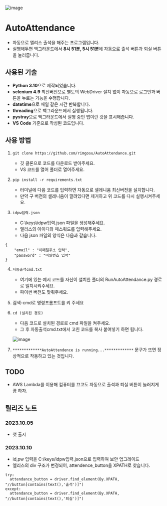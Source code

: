![image](https://github.com/rimgosu/AutoAttendance/assets/120752098/8ef59470-ee75-4d90-ac13-bc4a2490aca1)

# AutoAttendance

- 자동으로 엘리스 출석을 해주는 프로그램입니다.
- 실행해두면 백그라운드에서 **8시 51분, 5시 51분**에 자동으로 출석 버튼과 퇴실 버튼을 눌러줍니다.

## 사용된 기술
- **Python 3.10**으로 제작되었습니다.
- **selenium 4.9** 최신버전으로 별도의 WebDriver 설치 없이 자동으로 로그인과 버튼을 누르는 기능을 수행합니다.
- **datetime**으로 매일 같은 시간 반복합니다.
- **threading**으로 백그라운드에서 실행됩니다.
- **pystray**으로 백그라운드에서 실행 중인 앱이란 것을 표시해줍니다.
- **VS Code** 기준으로 작성된 코드입니다.

## 사용 방법



1. `git clone https://github.com/rimgosu/AutoAttendance.git`
   - 깃 클론으로 코드를 다운로드 받아주세요.
   - VS 코드를 열어 폴더로 열어주세요.

2. `pip install -r requirements.txt`
   - 터미널에 다음 코드를 입력하면 자동으로 셀레니움 최신버전을 설치합니다.
   - 만약 구 버전의 셀레니움이 깔려있다면 제거하고 위 코드를 다시 실행시켜주세요.
  
3. `idpw입력.json`
   - C:\keys\idpw입력.json 파일을 생성해주세요.
   - 엘리스의 아이디와 패스워드를 입력해주세요.
   - 다음 json 파일의 양식은 다음과 같습니다.
  
```
{
    "email" : "이메일주소 입력",
    "password" : "비밀번호 입력"
}
```
  
4. `자동출석cmd.txt`
   - 여기에 있는 예시 코드를 자신이 설치한 폴더의 RunAutoAttendance.py 경로로 일치시켜주세요.
   - 파이썬 버전도 맞춰주세요.
  
5. 검색-cmd로 명령프롬프트를 켜 주세요

6. `cd (설치된 경로)`
   - 다음 코드로 설치된 경로로 cmd 파일을 켜주세요.
   - 그 후 자동출석cmd.txt에서 고친 코드를 복사 붙여넣기 하면 됩니다.

   ![image](https://github.com/rimgosu/AutoAttendance/assets/120752098/389aaca5-1ef9-4ad1-96c1-5e46b40decd2)

7. `*************AutoAttendence is running...*************` 문구가 뜨면 정상적으로 작동하고 있는 것입니다.

## TODO
- AWS Lambda를 이용해 컴퓨터를 끄고도 자동으로 출석과 퇴실 버튼이 눌러지게끔 하자.
  
## 릴리즈 노트
### 2023.10.05
- 첫 출시

### 2023.10.10
- id,pw 입력을 C:/keys/idpw입력.json으로 입력하여 보안 업그레이드
- 엘리스의 div 구조가 변경되어, attendence_button을 XPATH로 찾습니다.

```
try:
  attendance_button = driver.find_element(By.XPATH, "//button[contains(text(),'출석')]")
except:
  attendance_button = driver.find_element(By.XPATH, "//button[contains(text(),'퇴실')]")
```



